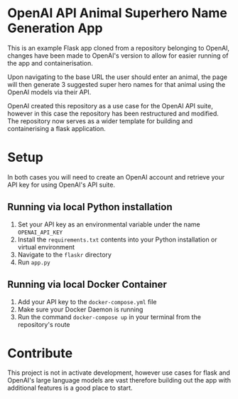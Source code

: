 # OpenAI API Animal Superhero Name Generation App
This is an example Flask app cloned from a repository belonging to OpenAI, changes have been made to OpenAI's version to allow for easier running of the app and containerisation.

Upon navigating to the base URL the user should enter an animal, the page will then generate 3 suggested super hero names for that animal using the OpenAI models via their API.

OpenAI created this repository as a use case for the OpenAI API suite, however in this case the repository has been restructured and modified. The repository now serves as a wider template for building and containerising a flask application.

# Setup
In both cases you will need to create an OpenAI account and retrieve your API key for using OpenAI's API suite.

## Running via local Python installation
1. Set your API key as an environmental variable under the name `OPENAI_API_KEY`
2. Install the `requirements.txt` contents into your Python installation or virtual environment
3. Navigate to the `flaskr` directory
4. Run `app.py`

## Running via local Docker Container
1. Add your API key to the `docker-compose.yml` file
2. Make sure your Docker Daemon is running
3. Run the command `docker-compose up` in your terminal from the repository's route

# Contribute
This project is not in activate development, however use cases for flask and OpenAI's large language models are vast therefore building out the app with additional features is a good place to start. 
